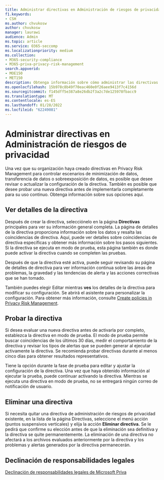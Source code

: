 ```yaml
---
title: Administrar directivas en Administración de riesgos de privacidad
f1.keywords:
- CSH
ms.author: chvukosw
author: chvukosw
manager: laurawi
audience: Admin
ms.topic: article
ms.service: O365-seccomp
ms.localizationpriority: medium
ms.collection:
- M365-security-compliance
- M365-priva-privacy-risk-management
search.appverid:
- MOE150
- MET150
description: Obtenga información sobre cómo administrar las directivas existentes en Administración de riesgos de privacidad de Microsoft Priva.
ms.openlocfilehash: 15b978c8b49f70eac460e0f26aee9413f7c4156d
ms.sourcegitcommit: f145dff5e387a8e26db2f3a2c7de125978fbacc9
ms.translationtype: MT
ms.contentlocale: es-ES
ms.lasthandoff: 01/28/2022
ms.locfileid: "62249081"
---
```

# <a name="manage-policies-in-privacy-risk-management"></a>Administrar directivas en Administración de riesgos de privacidad

Una vez que su organización haya creado directivas en Privacy Risk Management para controlar escenarios de minimización de datos, transferencia de datos o sobreexposición de datos, es posible que desee revisar o actualizar la configuración de la directiva. También es posible que desee probar una nueva directiva antes de implementarla completamente para su uso continuo. Obtenga información sobre sus opciones aquí.

## <a name="view-policy-details"></a>Ver detalles de la directiva

Después de crear la directiva, selecciónelo en la página **Directivas** principales para ver su información general completa. La página de detalles de la directiva proporciona información sobre los datos y resalta las coincidencias de directiva. Aquí, puede ver detalles sobre coincidencias de directiva específicas y obtener más información sobre los pasos siguientes. Si la directiva se ejecuta en modo de prueba, esta página también es donde puede activar la directiva cuando se completen las pruebas.

Después de que la directiva esté activa, puede seguir revisando su página de detalles de directiva para ver información continua sobre las áreas de problemas, la gravedad y las tendencias de alerta y las acciones correctivas que se han tomado.

También puedes elegir Editar mientras **ves** los detalles de la directiva para modificar su configuración. Se abrirá el asistente para personalizar la configuración. Para obtener más información, consulte [Create policies in Privacy Risk Management](risk-management-policies.md).

## <a name="test-your-policy"></a>Probar la directiva

Si desea evaluar una nueva directiva antes de activarla por completo, establezca la directiva en modo de prueba. El modo de prueba permite buscar coincidencias de los últimos 30 días, medir el comportamiento de la directiva y revisar los tipos de alertas que se pueden generar al ejecutar activamente la directiva. Se recomienda probar directivas durante al menos cinco días para obtener resultados representativos.

Tiene la opción durante la fase de prueba para editar y ajustar la configuración de la directiva. Una vez que haya obtenido información al ejecutar la prueba, puede continuar activando la directiva. Mientras se ejecuta una directiva en modo de prueba, no se entregará ningún correo de notificación de usuario.

## <a name="delete-a-policy"></a>Eliminar una directiva

Si necesita quitar una directiva de administración de riesgos de privacidad existente, en la lista de la página Directivas, seleccione el menú acción (puntos suspensivos verticales) y elija la acción **Eliminar directiva.** Se le pedirá que confirme su elección antes de que la eliminación sea definitiva y la directiva se quite permanentemente. La eliminación de una directiva no afectará a los archivos evaluados anteriormente por la directiva y los problemas y alertas generados por la directiva permanecerán.

## <a name="legal-disclaimer"></a>Declinación de responsabilidades legales

[Declinación de responsabilidades legales de Microsoft Priva](priva-disclaimer.md)

